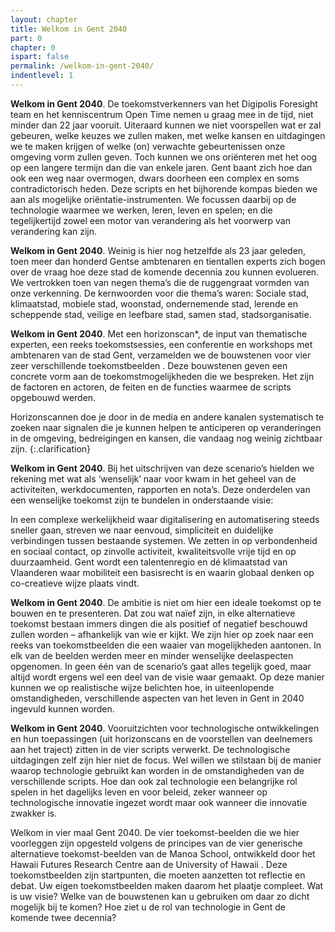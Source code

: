 ```yaml
---
layout: chapter
title: Welkom in Gent 2040
part: 0
chapter: 0
ispart: false
permalink: /welkom-in-gent-2040/
indentlevel: 1
---
```


**Welkom in Gent 2040**. De toekomstverkenners van
het Digipolis Foresight team en het kenniscentrum Open
Time nemen u graag mee in de tijd, niet minder dan 22
jaar vooruit. Uiteraard kunnen we niet voorspellen wat er
zal gebeuren, welke keuzes we zullen maken, met welke
kansen en uitdagingen we te maken krijgen of welke (on)
verwachte gebeurtenissen onze omgeving vorm zullen
geven. Toch kunnen we ons oriënteren met het oog op een
langere termijn dan die van enkele jaren. Gent baant zich
hoe dan ook een weg naar overmogen, dwars doorheen
een complex en soms contradictorisch heden. Deze scripts
en het bijhorende kompas bieden we aan als mogelijke
oriëntatie-instrumenten. We focussen daarbij op de technologie
waarmee we werken, leren, leven en spelen; en
die tegelijkertijd zowel een motor van verandering als het
voorwerp van verandering kan zijn.

**Welkom in Gent 2040**. Weinig is hier nog hetzelfde
als 23 jaar geleden, toen meer dan honderd Gentse ambtenaren
en tientallen experts zich bogen over de vraag
hoe deze stad de komende decennia zou kunnen evolueren.
We vertrokken toen van negen thema’s die de ruggengraat
vormden van onze verkenning. De kernwoorden
voor die thema’s waren: Sociale stad, klimaatstad,
mobiele stad, woonstad, ondernemende stad, lerende
en scheppende stad, veilige en leefbare stad, samen stad,
stadsorganisatie.

**Welkom in Gent 2040**. Met een <span class="need-clarification">horizonscan*</span>, de input
van thematische experten, een reeks toekomstsessies,
een conferentie en workshops met ambtenaren van de
stad Gent, verzamelden we de bouwstenen voor vier zeer
verschillende toekomstbeelden . Deze bouwstenen geven
een concrete vorm aan de toekomstmogelijkheden die we
bespreken. Het zijn de factoren en actoren, de feiten en de
functies waarmee de scripts opgebouwd werden. 

Horizonscannen doe je door in de media en andere
kanalen systematisch te zoeken naar signalen die je
kunnen helpen te anticiperen op veranderingen in de
omgeving, bedreigingen en kansen, die vandaag nog
weinig zichtbaar zijn.
{:.clarification}

**Welkom in Gent 2040**. Bij het uitschrijven van deze
scenario’s hielden we rekening met wat als ‘wenselijk’ naar
voor kwam in het geheel van de activiteiten, werkdocumenten,
rapporten en nota’s. Deze onderdelen van een wenselijke
toekomst zijn te bundelen in onderstaande visie:

In een complexe werkelijkheid waar digitalisering
en automatisering steeds sneller gaan, streven we
naar eenvoud, simpliciteit en duidelijke verbindingen
tussen bestaande systemen. We zetten in
op verbondenheid en sociaal contact, op zinvolle
activiteit, kwaliteitsvolle vrije tijd en op duurzaamheid.
Gent wordt een talentenregio en dé klimaatstad
van Vlaanderen waar mobiliteit een basisrecht
is en waarin globaal denken op co-creatieve
wijze plaats vindt.

**Welkom in Gent 2040**. De ambitie is niet om hier een ideale toekomst op te bouwen en te presenteren. Dat zou wat naïef zijn, in elke alternatieve toekomst bestaan immers dingen die als positief of negatief beschouwd zullen worden – afhankelijk van wie er kijkt. We zijn hier op zoek naar een reeks van toekomstbeelden die een waaier van mogelijkheden aantonen. In elk van de beelden werden meer en minder wenselijke deelaspecten opgenomen. In geen één van de scenario’s gaat alles tegelijk goed, maar altijd wordt ergens wel een deel van de visie waar gemaakt. Op deze manier kunnen we op realistische wijze belichten hoe, in uiteenlopende omstandigheden, verschillende aspecten van het leven in Gent in 2040 ingevuld kunnen worden. 

**Welkom in Gent 2040**. Vooruitzichten voor technologische ontwikkelingen en hun toepassingen (uit horizonscans en de voorstellen van deelnemers aan het traject) zitten in de vier scripts verwerkt. De technologische uitdagingen zelf zijn hier niet de focus. Wel willen we stilstaan bij de manier waarop technologie gebruikt kan worden in de omstandigheden van de verschillende scripts. Hoe dan ook zal technologie een belangrijke rol spelen in het dagelijks leven en voor beleid, zeker wanneer op technologische innovatie ingezet wordt maar ook wanneer die innovatie zwakker is. 

Welkom  in  vier  maal  Gent  2040.  De  vier  toekomst-beelden die we hier voorleggen zijn opgesteld volgens de principes  van  de  vier  generische  alternatieve  toekomst-beelden van de Manoa School, ontwikkeld door het Hawaii Futures Research Centre aan de University of Hawaii . Deze toekomstbeelden  zijn  startpunten,  die  moeten  aanzetten  tot reflectie en debat. Uw eigen toekomstbeelden maken daarom  het  plaatje  compleet.  Wat  is  uw  visie?  Welke  van  de bouwstenen kan u gebruiken om daar zo dicht mogelijk bij te komen? Hoe ziet u de rol van technologie in Gent de komende twee decennia?